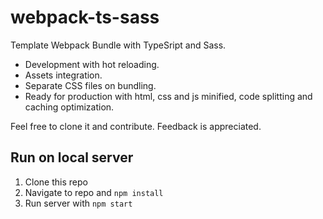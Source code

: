# webpack-ts-sass

Template Webpack Bundle with TypeSript and Sass.
- Development with hot reloading.
- Assets integration.
- Separate CSS files on bundling.
- Ready for production with html, css and js minified, code splitting and caching optimization.

Feel free to clone it and contribute. Feedback is appreciated.

## Run on local server

1. Clone this repo
2. Navigate to repo and `npm install`
3. Run server with `npm start`
